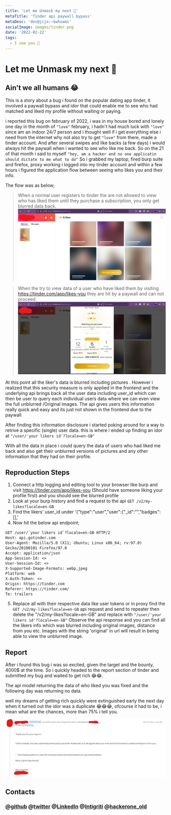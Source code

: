 ```yaml
---
title: 'Let me Unmask my next 👻'
metaTitle: 'Tinder api paywall bypass'
metaDesc: 'dev@jijo:~$whoami'
socialImage: images/tinder.png
date: '2022-02-22'
tags:
  - I see you 👻
---
```


# Let me Unmask my next 👻

## Ain't we all humans 😂

This is a story about a bug i found on the popular dating app tinder, it involved a paywall bypass and idor that could enable me to see who had matched and liked my profile without waiting or paying. 

i reported this bug on february of 2022, i was in my house bored and lonely one day in the month of `"love"` february, i hadn't had much luck with `"love"` since am an indoor 24/7 person and i thought well if i get everything else i need from the internet why not also try to get `"love"` from there, made a tinder account. And after several swipes and like backs (a few days) i would always hit the paywall when i wanted to see who like me back. So on the 21 of that month i said to myself `"hey, am a hacker and no one applicatin should dictate to me what to do"` 
So i grabbed my laptop, fired burp suite and firefox, proxy working i logged into my tinder account and within a few hours i figured the application flow between seeing who likes you and their info.

The flow was as below;

>When a normal user registers to tinder the are not allowed to view who has liked them until they purchase a subscription, you only get blurred data back.
![blurred](/images/poc/blured.jpg)

>When the try to view data of a user who have liked them by visiting <https://tinder.com/app/likes-you> they are hit by a paywall and can not proceed.
![paywall](/images/poc/paywall.jpg)

At this point all the liker's data is blurred including pictures .
However i realized that this security measure is only applied in the frontend and the underlying api brings back all the user data including user_id which can then be user to query each individual users data where we can even view the full unblurred /Original images.
The api gives users this information really quick and easy and its just not shown in the frontend due to the paywall

After finding this information disclosure i started poking around for a way to retrive a specific (single) user data. this is where i ended up finding an idor at
`"/user/'your likers id'?locale=en-GB"`

With all the data in place i could query the data of users who had liked me back and also get their unblurred versions of pictures and any other information that they had on their profile. 

## Reproduction Steps

1. Connect a http logging and editing tool to your browser like burp and visit <https://tinder.com/app/likes-you> (Should have someone liking your profile first) and you should see the blurred profile
2. Look at your burp history and find a request to the api `GET /v2/my-likes?locale=en-GB`
3. Find the likers' user_id under '{"type":"user","user":{"_id":"<your likers id>","badges":[],'
4. Now hit the below api endpoint;

```
GET /user/`your likers id`?locale=en-GB HTTP/2
Host: api.gotinder.com
User-Agent: Mozilla/5.0 (X11; Ubuntu; Linux x86_64; rv:97.0) Gecko/20100101 Firefox/97.0
Accept: application/json
App-Session-Id: <>
User-Session-Id: <>
X-Supported-Image-Formats: webp,jpeg
Platform: web
X-Auth-Token: <>
Origin: https://tinder.com
Referer: https://tinder.com/
Te: trailers
```

5. Replace all with their respective data like user tokens or in proxy find the `GET /v2/my-likes?locale=en-GB` api request and send to repeater then delete the "/v2/my-likes?locale=en-GB" and replace with `"/user/'your likers id'?locale=en-GB"`
Observe the api response and you can find all the likers info which was blurred including original images, distance from you etc.
Images with the string 'original' in url will result in being able to view the unblurred image.

## Report

After i found this bug i was so excited, given the target and the bounty, 4000$ at the time.
So i quickly headed to the report section of tinder and submitted my bug and waited to get rich 😂😂.

The api model returning the data of who liked you was fixed and the following day was returning no data.

well my dreams of getting rich quickly were extinguished early the next day when it turned out the idor was a duplicate 😂😂😂, ofcourse it had to be, i mean what are the chances, more than 75% i tell you.

![dupped](/images/poc/duplicate.png)


## Contacts

### @[github](https://github.com/crypt0g30rgy)  @[twitter](https://twitter.com/crypt0g30rgy) @[LinkedIn](https://www.linkedin.com/in/george-maina-waithaka-95a465214/)   @[Intigriti](https://app.intigriti.com/profile/g30rgyth3d4rk) @[hackerone_old](https://hackerone.com/crypt0p3n3tr4t0r?type=user)
